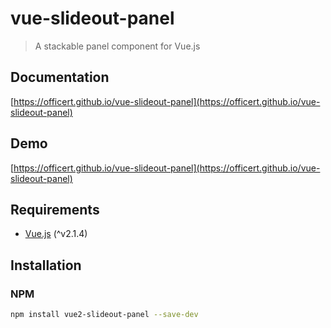 # vue-slideout-panel
> A stackable panel component for Vue.js

## Documentation
[https://officert.github.io/vue-slideout-panel](https://officert.github.io/vue-slideout-panel)

## Demo

[https://officert.github.io/vue-slideout-panel](https://officert.github.io/vue-slideout-panel)

## Requirements
* [Vue.js](http://vuejs.org/) (^v2.1.4)

## Installation

### NPM

```bash
npm install vue2-slideout-panel --save-dev
```
